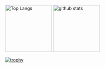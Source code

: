 <p align="left"> 
  <img alt="Top Langs" height="150px" src="https://github-readme-stats.vercel.app/api/top-langs/?username=0-ayano&layout=compact&count_private=true&show_icons=true&theme=onedark" />
  <img alt="github stats" height="150px" src="https://github-readme-stats.vercel.app/api?username=0-ayano&count_private=true&show_icons=true&show_icons=true&theme=onedark" />
</p>

[![trophy](https://github-profile-trophy.vercel.app/?username=0-ayano&theme=onedark&column=7
)](https://github.com/ryo-ma/github-profile-trophy)
